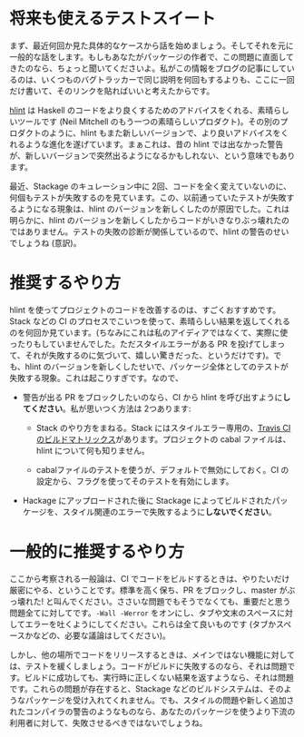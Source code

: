 # 将来も使えるテストスイート
まず、最近何回か見た具体的なケースから話を始めましょう。そしてそれを元に一般的な話をします。もしもあなたがパッケージの作者で、この問題に直面してきたのなら、ちょっと聞いてくださいよ。私がこの情報をブログの記事にしているのは、いくつものバグトラッカーで同じ説明を何回もするよりも、ここに一回だけ書いて、そのリンクを貼ればいいと考えたからです。

[hlint](https://www.stackage.org/package/hlint) は Haskell のコードをより良くするためのアドバイスをくれる、素晴らしいツールです (Neil Mitchell のもう一つの素晴らしいプロダクト)。その別のプロダクトのように、hlint もまた新しいバージョンで、より良いアドバイスをくれるような進化を遂げています。まぁこれは、昔の hlint では出なかった警告が、新しいバージョンで突然出るようになるかもしれない、という意味でもあります。

最近、Stackage のキュレーション中に 2回、コードを全く変えていないのに、何個もテストが失敗するのを見ています。この、以前通っていたテストが失敗するようになる現象は、hlint のバージョンを新しくしたのが原因でした。これは明らかに、hlint のバージョンを新しくしたからコードがいきなりぶっ壊れたのではありません。テストの失敗の診断が関係しているので、hlint の警告のせいでしょうね (意訳)。

# 推奨するやり方
hlint を使ってプロジェクトのコードを改善するのは、すごくおすすめです。Stack などの CI のプロセスでこいつを使って、素晴らしい結果を返してくれるのを何回か見ています。(ちなみにこれは私のアイディアではなくて、実際に使ったりもしていませんでした。ただスタイルエラーがある PR を投げてしまって、それが失敗するのに気づいて、嬉しい驚きだった、というだけです)。でも、hlint のバージョンを新しくしたせいで、パッケージ全体としてのテストが失敗する現象。これは起こりすぎです。なので、

* 警告が出る PR をブロックしたいのなら、CI から hlint を呼び出すように**してください**。私が思いつく方法は 2つあります:

    - Stack のやり方をまねる。Stack にはスタイルエラー専用の、[Travis CI のビルドマトリックス](https://github.com/commercialhaskell/stack/blob/46121be1b96465f1164e3f84cafa19c7369da9cc/.travis.yml#L39)があります。プロジェクトの cabal ファイルは、hlint について何も知りません。

    - cabalファイルのテストを使うが、デフォルトで無効にしておく。CI の設定から、フラグを使ってそのテストを有効にします。
  
* Hackage にアップロードされた後に Stackage によってビルドされたパッケージを、スタイル関連のエラーで失敗するように**しないでください**。

# 一般的に推奨するやり方
ここから考察される一般論は、CI でコードをビルドするときは、やりたいだけ厳密にやる、ということです。標準を高く保ち、PR をブロックし、master がぶっ壊れた! と叫んでください。ささいな問題でもそうでなくても、重要だと思う問題全てに対してです。`-Wall -Werror` をオンにし、タブや文末のスペースに対してエラーを吐くようにしてください。これらは全て良いものです (タブかスペースかなどの、必要な議論はしてください)。

しかし、他の場所でコードをリリースするときは、メインではない機能に対しては、テストを緩くしましょう。コードがビルドに失敗するのなら、それは問題です。ビルドに成功しても、実行時に正しくない結果を返すようなら、それは問題です。これらの問題が存在すると、Stackage などのビルドシステムは、そのようなパッケージを受け入れてくれません。でも、スタイルの問題や新しく追加されたコンパイラの警告のようなものなら、あなたのパッケージを使うより下流の利用者に対して、失敗させるべきではないでしょうね。
